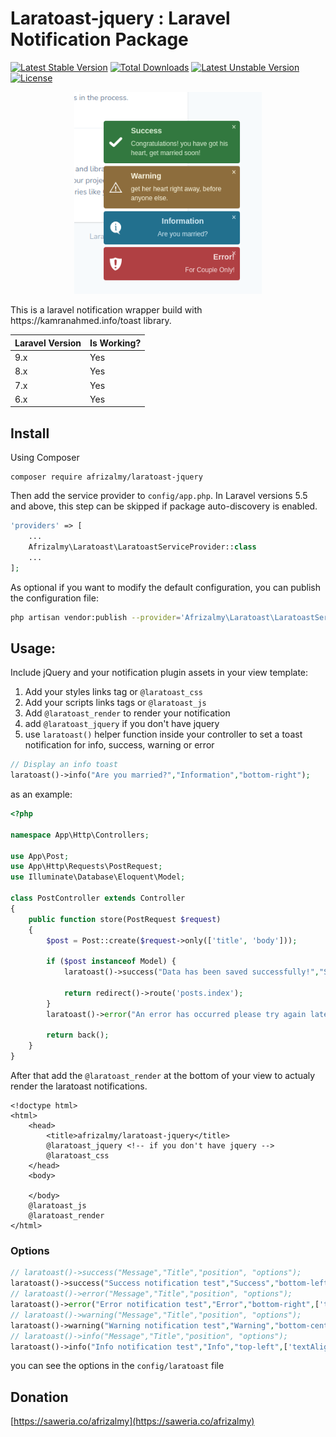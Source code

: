 # Laratoast-jquery : Laravel Notification Package

[![Latest Stable Version](http://poser.pugx.org/afrizalmy/laratoast-jquery/v)](https://packagist.org/packages/afrizalmy/laratoast-jquery) [![Total Downloads](http://poser.pugx.org/afrizalmy/laratoast-jquery/downloads)](https://packagist.org/packages/afrizalmy/laratoast-jquery) [![Latest Unstable Version](http://poser.pugx.org/afrizalmy/laratoast-jquery/v/unstable)](https://packagist.org/packages/afrizalmy/laratoast-jquery) [![License](http://poser.pugx.org/afrizalmy/laratoast-jquery/license)](https://packagist.org/packages/afrizalmy/laratoast-jquery)

<p align="center"><img width="300" alt="laratoast" src="src/assets/img/pic1.png?raw=true"></p>
This is a laravel notification wrapper build with https://kamranahmed.info/toast library.


| Laravel Version     | Is Working? |
| ---      | ---       |
| 9.x | Yes        |
| 8.x | Yes         |
| 7.x | Yes        |
| 6.x | Yes        |


## Install

Using Composer

    composer require afrizalmy/laratoast-jquery

Then add the service provider to `config/app.php`. In Laravel versions 5.5 and above, this step can be skipped if package auto-discovery is enabled.

```php
'providers' => [
    ...
    Afrizalmy\Laratoast\LaratoastServiceProvider::class
    ...
];
```

As optional if you want to modify the default configuration, you can publish the configuration file:
 
```sh
php artisan vendor:publish --provider='Afrizalmy\Laratoast\LaratoastServiceProvider'
```

## Usage:

Include jQuery and your notification plugin assets in your view template: 

1. Add your styles links tag or `@laratoast_css`
2. Add your scripts links tags or `@laratoast_js`
3. Add `@laratoast_render` to render your notification
4. add `@laratoast_jquery` if you don't have jquery
5. use `laratoast()` helper function inside your controller to set a toast notification for info, success, warning or error
```php
// Display an info toast
laratoast()->info("Are you married?","Information","bottom-right");
```

as an example:
```php
<?php

namespace App\Http\Controllers;

use App\Post;
use App\Http\Requests\PostRequest;
use Illuminate\Database\Eloquent\Model;

class PostController extends Controller
{
    public function store(PostRequest $request)
    {
        $post = Post::create($request->only(['title', 'body']));

        if ($post instanceof Model) {
            laratoast()->success("Data has been saved successfully!","Success","bottom-right",['textAlign'=>'left']);

            return redirect()->route('posts.index');
        }
        laratoast()->error("An error has occurred please try again later.","Error!","bottom-center");

        return back();
    }
}
```

After that add the `@laratoast_render` at the bottom of your view to actualy render the laratoast notifications.

```blade
<!doctype html>
<html>
    <head>
        <title>afrizalmy/laratoast-jquery</title>
        @laratoast_jquery <!-- if you don't have jquery -->
        @laratoast_css
    </head>
    <body>
        
    </body>
    @laratoast_js
    @laratoast_render
</html>
```
### Options

```php
// laratoast()->success("Message","Title","position", "options"); 
laratoast()->success("Success notification test","Success","bottom-left"); 
// laratoast()->error("Message","Title","position", "options"); 
laratoast()->error("Error notification test","Error","bottom-right",['textAlign'=>'center']);
// laratoast()->warning("Message","Title","position", "options");       
laratoast()->warning("Warning notification test","Warning","bottom-center",['textAlign'=>'right']); 
// laratoast()->info("Message","Title","position", "options"); 
laratoast()->info("Info notification test","Info","top-left",['textAlign'=>'left']);
 ```
you can see the options in the ```config/laratoast``` file

## Donation

[https://saweria.co/afrizalmy](https://saweria.co/afrizalmy)


